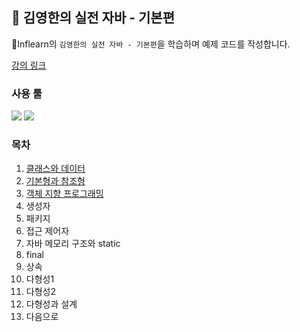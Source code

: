 ## 📖 김영한의 실전 자바 - 기본편

🍃Inflearn의 `김영한의 실전 자바 - 기본편`을 학습하며 예제 코드를 작성합니다.

[강의 링크](https://www.inflearn.com/course/%EA%B9%80%EC%98%81%ED%95%9C%EC%9D%98-%EC%8B%A4%EC%A0%84-%EC%9E%90%EB%B0%94-%EA%B8%B0%EB%B3%B8%ED%8E%B8#)

### 사용 툴
<img src="https://img.shields.io/badge/Java-007396?style=flat-square&logo=openjdk&logoColor=white"/> <img src="https://img.shields.io/badge/Eclipse IDE-2C2255?style=flat-square&logo=eclipseide&logoColor=white">

### 목차

1. [클래스와 데이터](https://github.com/ucream-sh/java-basic/tree/master/01_Class)
2. [기본형과 참조형](https://github.com/ucream-sh/java-basic/tree/master/02_Primitive_type_and_Reference_type)
3. [객체 지향 프로그래밍](https://github.com/clare-u/java-basic/tree/master/03_Object-Oriented-Programming)
4. 생성자
5. 패키지
6. 접근 제어자
7. 자바 메모리 구조와 static
8. final
9. 상속
10. 다형성1
11. 다형성2
12. 다형성과 설계
13. 다음으로